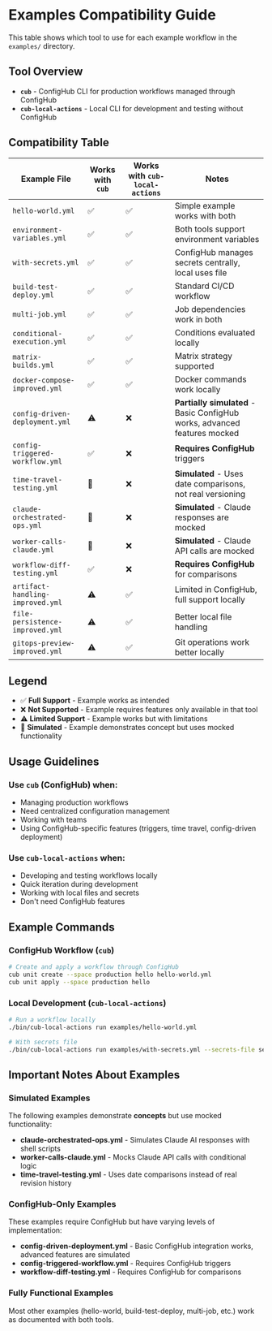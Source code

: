 # Examples Compatibility Guide

This table shows which tool to use for each example workflow in the `examples/` directory.

## Tool Overview

- **`cub`** - ConfigHub CLI for production workflows managed through ConfigHub
- **`cub-local-actions`** - Local CLI for development and testing without ConfigHub

## Compatibility Table

| Example File | Works with `cub` | Works with `cub-local-actions` | Notes |
|--------------|------------------|--------------------------------|-------|
| `hello-world.yml` | ✅ | ✅ | Simple example works with both |
| `environment-variables.yml` | ✅ | ✅ | Both tools support environment variables |
| `with-secrets.yml` | ✅ | ✅ | ConfigHub manages secrets centrally, local uses file |
| `build-test-deploy.yml` | ✅ | ✅ | Standard CI/CD workflow |
| `multi-job.yml` | ✅ | ✅ | Job dependencies work in both |
| `conditional-execution.yml` | ✅ | ✅ | Conditions evaluated locally |
| `matrix-builds.yml` | ✅ | ✅ | Matrix strategy supported |
| `docker-compose-improved.yml` | ✅ | ✅ | Docker commands work locally |
| `config-driven-deployment.yml` | ⚠️ | ❌ | **Partially simulated** - Basic ConfigHub works, advanced features mocked |
| `config-triggered-workflow.yml` | ✅ | ❌ | **Requires ConfigHub** triggers |
| `time-travel-testing.yml` | 🚧 | ❌ | **Simulated** - Uses date comparisons, not real versioning |
| `claude-orchestrated-ops.yml` | 🚧 | ❌ | **Simulated** - Claude responses are mocked |
| `worker-calls-claude.yml` | 🚧 | ❌ | **Simulated** - Claude API calls are mocked |
| `workflow-diff-testing.yml` | ✅ | ❌ | **Requires ConfigHub** for comparisons |
| `artifact-handling-improved.yml` | ⚠️ | ✅ | Limited in ConfigHub, full support locally |
| `file-persistence-improved.yml` | ⚠️ | ✅ | Better local file handling |
| `gitops-preview-improved.yml` | ⚠️ | ✅ | Git operations work better locally |

## Legend

- ✅ **Full Support** - Example works as intended
- ❌ **Not Supported** - Example requires features only available in that tool
- ⚠️ **Limited Support** - Example works but with limitations
- 🚧 **Simulated** - Example demonstrates concept but uses mocked functionality

## Usage Guidelines

### Use `cub` (ConfigHub) when:
- Managing production workflows
- Need centralized configuration management
- Working with teams
- Using ConfigHub-specific features (triggers, time travel, config-driven deployment)

### Use `cub-local-actions` when:
- Developing and testing workflows locally
- Quick iteration during development
- Working with local files and secrets
- Don't need ConfigHub features

## Example Commands

### ConfigHub Workflow (`cub`)
```bash
# Create and apply a workflow through ConfigHub
cub unit create --space production hello hello-world.yml
cub unit apply --space production hello
```

### Local Development (`cub-local-actions`)
```bash
# Run a workflow locally
./bin/cub-local-actions run examples/hello-world.yml

# With secrets file
./bin/cub-local-actions run examples/with-secrets.yml --secrets-file secrets.env
```

## Important Notes About Examples

### Simulated Examples
The following examples demonstrate **concepts** but use mocked functionality:
- **claude-orchestrated-ops.yml** - Simulates Claude AI responses with shell scripts
- **worker-calls-claude.yml** - Mocks Claude API calls with conditional logic
- **time-travel-testing.yml** - Uses date comparisons instead of real revision history

### ConfigHub-Only Examples
These examples require ConfigHub but have varying levels of implementation:
- **config-driven-deployment.yml** - Basic ConfigHub integration works, advanced features are simulated
- **config-triggered-workflow.yml** - Requires ConfigHub triggers
- **workflow-diff-testing.yml** - Requires ConfigHub for comparisons

### Fully Functional Examples
Most other examples (hello-world, build-test-deploy, multi-job, etc.) work as documented with both tools.